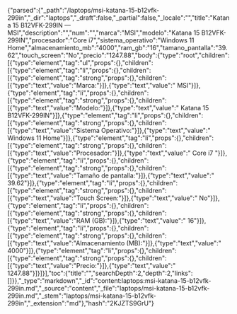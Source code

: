 {"parsed":{"_path":"/laptops/msi-katana-15-b12vfk-299in","_dir":"laptops","_draft":false,"_partial":false,"_locale":"","title":"Katana 15 B12VFK-299IN — MSI","description":"","num":"","marca":"MSI","modelo":"Katana 15 B12VFK-299IN","procesador":"Core i7","sistema_operativo":"Windows 11 Home","almacenamiento_mb":"4000","ram_gb":"16","tamano_pantalla":"39.62","touch_screen":"No","precio":"1247.88","body":{"type":"root","children":[{"type":"element","tag":"ul","props":{},"children":[{"type":"element","tag":"li","props":{},"children":[{"type":"element","tag":"strong","props":{},"children":[{"type":"text","value":"Marca:"}]},{"type":"text","value":" MSI"}]},{"type":"element","tag":"li","props":{},"children":[{"type":"element","tag":"strong","props":{},"children":[{"type":"text","value":"Modelo:"}]},{"type":"text","value":" Katana 15 B12VFK-299IN"}]},{"type":"element","tag":"li","props":{},"children":[{"type":"element","tag":"strong","props":{},"children":[{"type":"text","value":"Sistema Operativo:"}]},{"type":"text","value":" Windows 11 Home"}]},{"type":"element","tag":"li","props":{},"children":[{"type":"element","tag":"strong","props":{},"children":[{"type":"text","value":"Procesador:"}]},{"type":"text","value":" Core i7 "}]},{"type":"element","tag":"li","props":{},"children":[{"type":"element","tag":"strong","props":{},"children":[{"type":"text","value":"Tamaño de pantalla:"}]},{"type":"text","value":" 39.62"}]},{"type":"element","tag":"li","props":{},"children":[{"type":"element","tag":"strong","props":{},"children":[{"type":"text","value":"Touch Screen:"}]},{"type":"text","value":" No"}]},{"type":"element","tag":"li","props":{},"children":[{"type":"element","tag":"strong","props":{},"children":[{"type":"text","value":"RAM (GB):"}]},{"type":"text","value":" 16"}]},{"type":"element","tag":"li","props":{},"children":[{"type":"element","tag":"strong","props":{},"children":[{"type":"text","value":"Almacenamiento (MB):"}]},{"type":"text","value":" 4000"}]},{"type":"element","tag":"li","props":{},"children":[{"type":"element","tag":"strong","props":{},"children":[{"type":"text","value":"Precio:"}]},{"type":"text","value":" 1247.88"}]}]}],"toc":{"title":"","searchDepth":2,"depth":2,"links":[]}},"_type":"markdown","_id":"content:laptops:msi-katana-15-b12vfk-299in.md","_source":"content","_file":"laptops/msi-katana-15-b12vfk-299in.md","_stem":"laptops/msi-katana-15-b12vfk-299in","_extension":"md"},"hash":"2KJZTS9GrU"}
